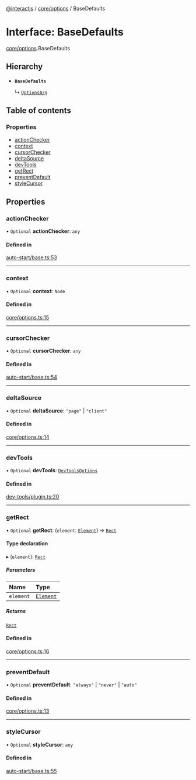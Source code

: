 [@interactjs](../README.md) / [core/options](../modules/core_options.md) / BaseDefaults

# Interface: BaseDefaults

[core/options](../modules/core_options.md).BaseDefaults

## Hierarchy

- **`BaseDefaults`**

  ↳ [`OptionsArg`](core_options.OptionsArg.md)

## Table of contents

### Properties

- [actionChecker](core_options.BaseDefaults.md#actionchecker)
- [context](core_options.BaseDefaults.md#context)
- [cursorChecker](core_options.BaseDefaults.md#cursorchecker)
- [deltaSource](core_options.BaseDefaults.md#deltasource)
- [devTools](core_options.BaseDefaults.md#devtools)
- [getRect](core_options.BaseDefaults.md#getrect)
- [preventDefault](core_options.BaseDefaults.md#preventdefault)
- [styleCursor](core_options.BaseDefaults.md#stylecursor)

## Properties

### actionChecker

• `Optional` **actionChecker**: `any`

#### Defined in

[auto-start/base.ts:53](https://github.com/ehtick/interact.js/blob/d3d4746/packages/@interactjs/auto-start/base.ts#L53)

___

### context

• `Optional` **context**: `Node`

#### Defined in

[core/options.ts:15](https://github.com/ehtick/interact.js/blob/d3d4746/packages/@interactjs/core/options.ts#L15)

___

### cursorChecker

• `Optional` **cursorChecker**: `any`

#### Defined in

[auto-start/base.ts:54](https://github.com/ehtick/interact.js/blob/d3d4746/packages/@interactjs/auto-start/base.ts#L54)

___

### deltaSource

• `Optional` **deltaSource**: ``"page"`` \| ``"client"``

#### Defined in

[core/options.ts:14](https://github.com/ehtick/interact.js/blob/d3d4746/packages/@interactjs/core/options.ts#L14)

___

### devTools

• `Optional` **devTools**: [`DevToolsOptions`](dev_tools_plugin.DevToolsOptions.md)

#### Defined in

[dev-tools/plugin.ts:20](https://github.com/ehtick/interact.js/blob/d3d4746/packages/@interactjs/dev-tools/plugin.ts#L20)

___

### getRect

• `Optional` **getRect**: (`element`: [`Element`](../modules/core_types.md#element)) => [`Rect`](core_types.Rect.md)

#### Type declaration

▸ (`element`): [`Rect`](core_types.Rect.md)

##### Parameters

| Name | Type |
| :------ | :------ |
| `element` | [`Element`](../modules/core_types.md#element) |

##### Returns

[`Rect`](core_types.Rect.md)

#### Defined in

[core/options.ts:16](https://github.com/ehtick/interact.js/blob/d3d4746/packages/@interactjs/core/options.ts#L16)

___

### preventDefault

• `Optional` **preventDefault**: ``"always"`` \| ``"never"`` \| ``"auto"``

#### Defined in

[core/options.ts:13](https://github.com/ehtick/interact.js/blob/d3d4746/packages/@interactjs/core/options.ts#L13)

___

### styleCursor

• `Optional` **styleCursor**: `any`

#### Defined in

[auto-start/base.ts:55](https://github.com/ehtick/interact.js/blob/d3d4746/packages/@interactjs/auto-start/base.ts#L55)
